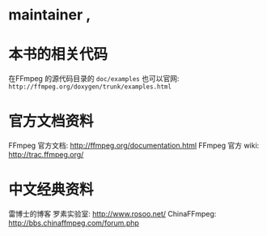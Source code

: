 # maintainer , 


# 本书的相关代码
在FFmpeg 的源代码目录的 `doc/examples`
也可以官网: `http://ffmpeg.org/doxygen/trunk/examples.html`


# 官方文档资料
FFmpeg 官方文档: http://ffmpeg.org/documentation.html
FFmpeg 官方 wiki: http://trac.ffmpeg.org/

# 中文经典资料

雷博士的博客
罗素实验室: http://www.rosoo.net/
ChinaFFmpeg: http://bbs.chinaffmpeg.com/forum.php


